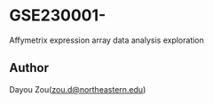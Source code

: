 # GSE230001-

Affymetrix expression array data analysis exploration

## Author
Dayou Zou(zou.d@northeastern.edu)
